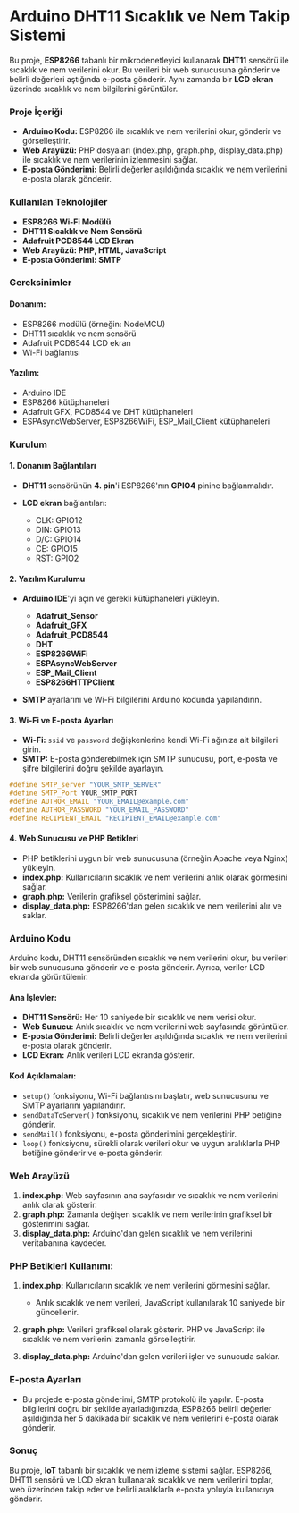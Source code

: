 
# **Arduino DHT11 Sıcaklık ve Nem Takip Sistemi**

Bu proje, **ESP8266** tabanlı bir mikrodenetleyici kullanarak **DHT11** sensörü ile sıcaklık ve nem verilerini okur. Bu verileri bir web sunucusuna gönderir ve belirli değerleri aştığında e-posta gönderir. Aynı zamanda bir **LCD ekran** üzerinde sıcaklık ve nem bilgilerini görüntüler.

### **Proje İçeriği**

* **Arduino Kodu:** ESP8266 ile sıcaklık ve nem verilerini okur, gönderir ve görselleştirir.
* **Web Arayüzü:** PHP dosyaları (index.php, graph.php, display\_data.php) ile sıcaklık ve nem verilerinin izlenmesini sağlar.
* **E-posta Gönderimi:** Belirli değerler aşıldığında sıcaklık ve nem verilerini e-posta olarak gönderir.

### **Kullanılan Teknolojiler**

* **ESP8266 Wi-Fi Modülü**
* **DHT11 Sıcaklık ve Nem Sensörü**
* **Adafruit PCD8544 LCD Ekran**
* **Web Arayüzü: PHP, HTML, JavaScript**
* **E-posta Gönderimi: SMTP**

### **Gereksinimler**

#### **Donanım:**

* ESP8266 modülü (örneğin: NodeMCU)
* DHT11 sıcaklık ve nem sensörü
* Adafruit PCD8544 LCD ekran
* Wi-Fi bağlantısı

#### **Yazılım:**

* Arduino IDE
* ESP8266 kütüphaneleri
* Adafruit GFX, PCD8544 ve DHT kütüphaneleri
* ESPAsyncWebServer, ESP8266WiFi, ESP\_Mail\_Client kütüphaneleri

### **Kurulum**

#### 1. **Donanım Bağlantıları**

* **DHT11** sensörünün **4. pin**'i ESP8266'nın **GPIO4** pinine bağlanmalıdır.
* **LCD ekran** bağlantıları:

  * CLK: GPIO12
  * DIN: GPIO13
  * D/C: GPIO14
  * CE: GPIO15
  * RST: GPIO2

#### 2. **Yazılım Kurulumu**

* **Arduino IDE**'yi açın ve gerekli kütüphaneleri yükleyin.

  * **Adafruit\_Sensor**
  * **Adafruit\_GFX**
  * **Adafruit\_PCD8544**
  * **DHT**
  * **ESP8266WiFi**
  * **ESPAsyncWebServer**
  * **ESP\_Mail\_Client**
  * **ESP8266HTTPClient**
* **SMTP** ayarlarını ve Wi-Fi bilgilerini Arduino kodunda yapılandırın.

#### 3. **Wi-Fi ve E-posta Ayarları**

* **Wi-Fi:** `ssid` ve `password` değişkenlerine kendi Wi-Fi ağınıza ait bilgileri girin.
* **SMTP:** E-posta gönderebilmek için SMTP sunucusu, port, e-posta ve şifre bilgilerini doğru şekilde ayarlayın.

```cpp
#define SMTP_server "YOUR_SMTP_SERVER"
#define SMTP_Port YOUR_SMTP_PORT
#define AUTHOR_EMAIL "YOUR_EMAIL@example.com"
#define AUTHOR_PASSWORD "YOUR_EMAIL_PASSWORD"
#define RECIPIENT_EMAIL "RECIPIENT_EMAIL@example.com"
```

#### 4. **Web Sunucusu ve PHP Betikleri**

* PHP betiklerini uygun bir web sunucusuna (örneğin Apache veya Nginx) yükleyin.
* **index.php:** Kullanıcıların sıcaklık ve nem verilerini anlık olarak görmesini sağlar.
* **graph.php:** Verilerin grafiksel gösterimini sağlar.
* **display\_data.php:** ESP8266'dan gelen sıcaklık ve nem verilerini alır ve saklar.

### **Arduino Kodu**

Arduino kodu, DHT11 sensöründen sıcaklık ve nem verilerini okur, bu verileri bir web sunucusuna gönderir ve e-posta gönderir. Ayrıca, veriler LCD ekranda görüntülenir.

#### **Ana İşlevler:**

* **DHT11 Sensörü:** Her 10 saniyede bir sıcaklık ve nem verisi okur.
* **Web Sunucu:** Anlık sıcaklık ve nem verilerini web sayfasında görüntüler.
* **E-posta Gönderimi:** Belirli değerler aşıldığında sıcaklık ve nem verilerini e-posta olarak gönderir.
* **LCD Ekran:** Anlık verileri LCD ekranda gösterir.

#### **Kod Açıklamaları:**

* `setup()` fonksiyonu, Wi-Fi bağlantısını başlatır, web sunucusunu ve SMTP ayarlarını yapılandırır.
* `sendDataToServer()` fonksiyonu, sıcaklık ve nem verilerini PHP betiğine gönderir.
* `sendMail()` fonksiyonu, e-posta gönderimini gerçekleştirir.
* `loop()` fonksiyonu, sürekli olarak verileri okur ve uygun aralıklarla PHP betiğine gönderir ve e-posta gönderir.

### **Web Arayüzü**

1. **index.php:** Web sayfasının ana sayfasıdır ve sıcaklık ve nem verilerini anlık olarak gösterir.
2. **graph.php:** Zamanla değişen sıcaklık ve nem verilerinin grafiksel bir gösterimini sağlar.
3. **display\_data.php:** Arduino'dan gelen sıcaklık ve nem verilerini veritabanına kaydeder.

### **PHP Betikleri Kullanımı:**

1. **index.php:** Kullanıcıların sıcaklık ve nem verilerini görmesini sağlar.

   * Anlık sıcaklık ve nem verileri, JavaScript kullanılarak 10 saniyede bir güncellenir.

2. **graph.php:** Verileri grafiksel olarak gösterir. PHP ve JavaScript ile sıcaklık ve nem verilerini zamanla görselleştirir.

3. **display\_data.php:** Arduino'dan gelen verileri işler ve sunucuda saklar.

### **E-posta Ayarları**

* Bu projede e-posta gönderimi, SMTP protokolü ile yapılır. E-posta bilgilerini doğru bir şekilde ayarladığınızda, ESP8266 belirli değerler aşıldığında her 5 dakikada bir sıcaklık ve nem verilerini e-posta olarak gönderir.

### **Sonuç**

Bu proje, **IoT** tabanlı bir sıcaklık ve nem izleme sistemi sağlar. ESP8266, DHT11 sensörü ve LCD ekran kullanarak sıcaklık ve nem verilerini toplar, web üzerinden takip eder ve belirli aralıklarla e-posta yoluyla kullanıcıya gönderir.


